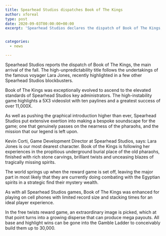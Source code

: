 ```yaml
---
title: Spearhead Studios dispatches Book of The Kings
author: xforeal 
type: post
date: 2020-09-03T00:00:00+00:00
excerpt: 'Spearhead Studios declares the dispatch of Book of The Kings, the main arrival of the fall '


categories:
  - news

---
```

Spearhead Studios reports the dispatch of Book of The Kings, the main arrival of the fall. The high-unpredictability title follows the undertakings of the famous voyager Lara Jones, recently highlighted in a few other Spearhead Studios blockbusters. 

Book of The Kings was exceptionally evolved to ascend to the elevated standards of Spearhead Studios key administrators. The high-instability game highlights a 5X3 videoslot with ten paylines and a greatest success of over 11,000X. 

As well as pushing the graphical introduction higher than ever, Spearhead Studios put extensive exertion into making a bespoke soundscape for the game; one that genuinely passes on the nearness of the pharaohs, and the mission that our legend is left upon. 

Kevin Corti, Game Development Director at Spearhead Studios, says: Lara Jones is our most dearest character. Book of the Kings is following her experiences in the propitious underground burial place of the old pharaohs, finished with rich stone carvings, brilliant twists and unceasing blazes of tragically missing spirits. 

The world springs up when the reward game is set off, leaving the major part in most likely that they are currently doing combating with the Egyptian spirits in a strategic find their mystery wealth. 

As with all Spearhead Studios games, Book of The Kings was enhanced for playing on cell phones with limited record size and stacking times for an ideal player experience. 

In the free twists reward game, an extraordinary image is picked, which at that point turns into a growing disperse that can produce mega payouts. All base and highlight wins can be gone into the Gamble Ladder to conceivably build them up to 30,000.